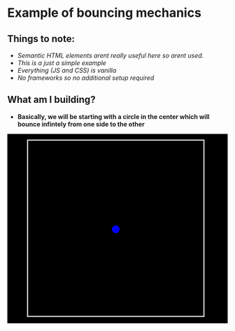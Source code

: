 # Example of bouncing mechanics

## Things to note:

- *Semantic HTML elements arent really useful here so arent used.*
- *This is a just a simple example*
- *Everything (JS and CSS) is vanilla*
- *No frameworks so no additional setup required*

## What am I building?

- **Basically, we will be starting with a circle in the center which will bounce infintely from one side to the other** 

![Basic Setup](/images/first-img.PNG)